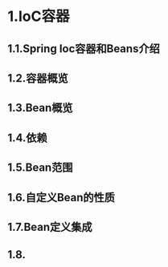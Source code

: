 # 1.IoC容器

## 1.1.Spring Ioc容器和Beans介绍
## 1.2.容器概览
## 1.3.Bean概览
## 1.4.依赖
## 1.5.Bean范围
## 1.6.自定义Bean的性质
## 1.7.Bean定义集成
## 1.8.

